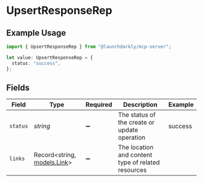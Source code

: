 # UpsertResponseRep

## Example Usage

```typescript
import { UpsertResponseRep } from "@launchdarkly/mcp-server";

let value: UpsertResponseRep = {
  status: "success",
};
```

## Fields

| Field                                              | Type                                               | Required                                           | Description                                        | Example                                            |
| -------------------------------------------------- | -------------------------------------------------- | -------------------------------------------------- | -------------------------------------------------- | -------------------------------------------------- |
| `status`                                           | *string*                                           | :heavy_minus_sign:                                 | The status of the create or update operation       | success                                            |
| `links`                                            | Record<string, [models.Link](../models/link.md)>   | :heavy_minus_sign:                                 | The location and content type of related resources |                                                    |